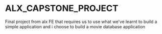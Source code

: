 # ALX_CAPSTONE_PROJECT
Final project from alx FE that requires us to use what we've learnt to build a simple application and i choose to build a movie database application
